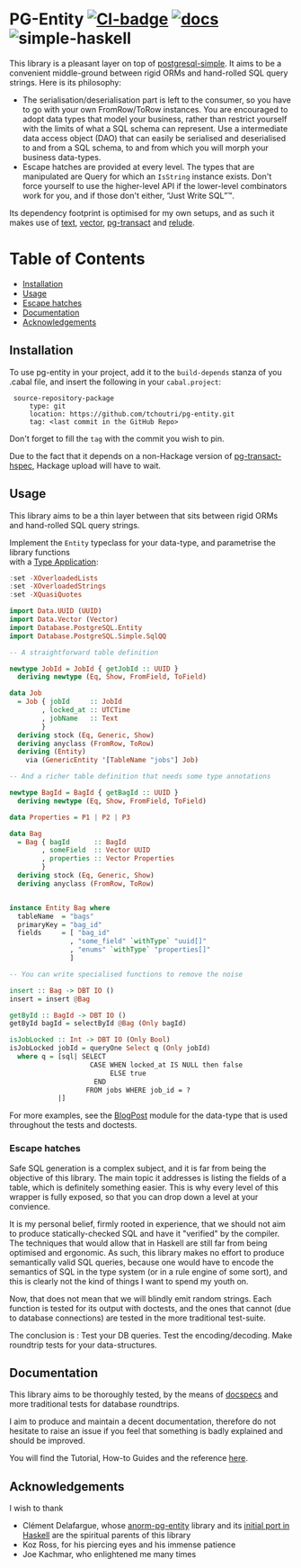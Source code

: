 # PG-Entity [![CI-badge][CI-badge]][CI-url] [![docs][docs]][docs-url] ![simple-haskell][simple-haskell]

This library is a pleasant layer on top of [postgresql-simple][pg-simple]. 
It aims to be a convenient middle-ground between rigid ORMs and hand-rolled SQL query strings. Here is its philosophy:

* The serialisation/deserialisation part is left to the consumer, so you have to go with your own FromRow/ToRow instances.
  You are encouraged to adopt data types that model your business, rather than restrict yourself with the limits of what
  a SQL schema can represent. Use a intermediate data access object (DAO) that can easily be serialised and deserialised
  to and from a SQL schema, to and from which you will morph your business data-types.
* Escape hatches are provided at every level. The types that are manipulated are Query for which an `IsString` instance exists.
  Don't force yourself to use the higher-level API if the lower-level combinators work for you, and if those don't either, “Just Write SQL”™.

Its dependency footprint is optimised for my own setups, and as such it makes use of [text][text], [vector][vector],
[pg-transact][pg-transact] and [relude][relude].



Table of Contents
=================

* [Installation](#installation)
* [Usage](#usage)
* [Escape hatches](#escape-hatches)
* [Documentation](#documentation)
* [Acknowledgements](#acknowledgements)

## Installation

To use pg-entity in your project, add it to the `build-depends` stanza of you .cabal file,
and insert the following in your `cabal.project`:

```
 source-repository-package
     type: git
     location: https://github.com/tchoutri/pg-entity.git
     tag: <last commit in the GitHub Repo>
```

Don't forget to fill the `tag` with the commit you wish to pin.

Due to the fact that it depends on a non-Hackage version of [pg-transact-hspec][pg-transact-hspec],
Hackage upload will have to wait.

## Usage

This library aims to be a thin layer between that sits between rigid ORMs and hand-rolled SQL query strings.

Implement the `Entity` typeclass for your data-type, and parametrise the library functions  
with a [Type Application](https://downloads.haskell.org/~ghc/latest/docs/html/users_guide/exts/type_applications.html): 

```Haskell
:set -XOverloadedLists
:set -XOverloadedStrings
:set -XQuasiQuotes

import Data.UUID (UUID)
import Data.Vector (Vector)
import Database.PostgreSQL.Entity
import Database.PostgreSQL.Simple.SqlQQ

-- A straightforward table definition

newtype JobId = JobId { getJobId :: UUID }
  deriving newtype (Eq, Show, FromField, ToField)

data Job
  = Job { jobId     :: JobId
        , locked_at :: UTCTime
        , jobName   :: Text
        }
  deriving stock (Eq, Generic, Show)
  deriving anyclass (FromRow, ToRow)
  deriving (Entity)
    via (GenericEntity '[TableName "jobs"] Job)

-- And a richer table definition that needs some type annotations

newtype BagId = BagId { getBagId :: UUID }
  deriving newtype (Eq, Show, FromField, ToField)

data Properties = P1 | P2 | P3

data Bag
  = Bag { bagId      :: BagId
        , someField  :: Vector UUID
        , properties :: Vector Properties
        }
  deriving stock (Eq, Generic, Show)
  deriving anyclass (FromRow, ToRow)


instance Entity Bag where
  tableName  = "bags"
  primaryKey = "bag_id"
  fields     = [ "bag_id"
               , "some_field" `withType` "uuid[]"
               , "enums" `withType` "properties[]"
               ]

-- You can write specialised functions to remove the noise

insert :: Bag -> DBT IO ()
insert = insert @Bag

getById :: BagId -> DBT IO ()
getById bagId = selectById @Bag (Only bagId)

isJobLocked :: Int -> DBT IO (Only Bool)
isJobLocked jobId = queryOne Select q (Only jobId)
  where q = [sql| SELECT
                    CASE WHEN locked_at IS NULL then false
                         ELSE true
                     END
                   FROM jobs WHERE job_id = ?
            |]
```

For more examples, see the [BlogPost][BlogPost-module] module for the data-type that is used throughout the tests and doctests.

### Escape hatches

Safe SQL generation is a complex subject, and it is far from being the objective of this library. The main topic it
addresses is listing the fields of a table, which is definitely something easier. This is why every level of this wrapper
is fully exposed, so that you can drop down a level at your convience.

It is my personal belief, firmly rooted in experience, that we should not aim to produce statically-checked SQL and have
it "verified" by the compiler. The techniques that would allow that in Haskell are still far from being optimised and
ergonomic. As such, this library makes no effort to produce semantically valid SQL queries, because one would have to
encode the semantics of SQL in the type system (or in a rule engine of some sort), and this is clearly not the kind of
things I want to spend my youth on.

Now, that does not mean that we will blindly emit random strings. Each function is tested for its output with doctests,
and the ones that cannot (due to database connections) are tested in the more traditional test-suite.

The conclusion is : Test your DB queries. Test the encoding/decoding. Make roundtrip tests for your data-structures.

## Documentation

This library aims to be thoroughly tested, by the means of [docspecs](https://github.com/phadej/cabal-extras/blob/master/cabal-docspec/MANUAL.md)
and more traditional tests for database roundtrips.

I aim to produce and maintain a decent documentation, therefore do not hesitate to raise an issue if you feel that
something is badly explained and should be improved.

You will find the Tutorial, How-to Guides and the reference [here][docs-url].

## Acknowledgements 

I wish to thank

* Clément Delafargue, whose [anorm-pg-entity][anorm-pg-entity] library and its [initial port in Haskell][blogpost]
  are the spiritual parents of this library
* Koz Ross, for his piercing eyes and his immense patience
* Joe Kachmar, who enlightened me many times

[docs]: https://img.shields.io/badge/docs-pg--entity-blueviolet?style=flat-square
[docs-url]: https://tchoutri.github.io/pg-entity/
[pg-transact-hspec]: https://github.com/jfischoff/pg-transact-hspec.git
[blogpost]: https://tech.fretlink.com/yet-another-unsafe-db-layer/
[anorm-pg-entity]: https://github.com/CleverCloud/anorm-pg-entity
[pg-simple]: https://hackage.haskell.org/package/postgresql-simple
[pg-transact]: https://hackage.haskell.org/package/pg-transact
[text]: https://hackage.haskell.org/package/text
[vector]: https://hackage.haskell.org/package/vector
[relude]: https://hackage.haskell.org/package/relude
[CI-badge]: https://img.shields.io/github/workflow/status/tchoutri/pg-entity/CI?style=flat-square
[CI-url]: https://github.com/tchoutri/pg-entity/actions
[simple-haskell]: https://img.shields.io/badge/Simple-Haskell-purple?style=flat-square
[BlogPost-module]: https://github.com/tchoutri/pg-entity/blob/main/src/Database/PostgreSQL/Entity/BlogPost.hs

